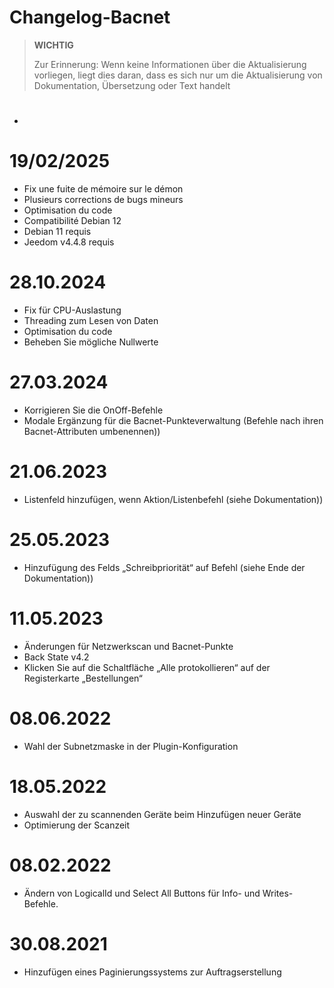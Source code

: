 # Changelog-Bacnet

>**WICHTIG**
>
>Zur Erinnerung: Wenn keine Informationen über die Aktualisierung vorliegen, liegt dies daran, dass es sich nur um die Aktualisierung von Dokumentation, Übersetzung oder Text handelt


# 

- 

# 19/02/2025

- Fix une fuite de mémoire sur le démon
- Plusieurs corrections de bugs mineurs
- Optimisation du code
- Compatibilité Debian 12
- Debian 11 requis
- Jeedom v4.4.8 requis

# 28.10.2024

- Fix für CPU-Auslastung
- Threading zum Lesen von Daten
- Optimisation du code
- Beheben Sie mögliche Nullwerte

# 27.03.2024

- Korrigieren Sie die OnOff-Befehle
- Modale Ergänzung für die Bacnet-Punkteverwaltung (Befehle nach ihren Bacnet-Attributen umbenennen))

# 21.06.2023

- Listenfeld hinzufügen, wenn Aktion/Listenbefehl (siehe Dokumentation))

# 25.05.2023

- Hinzufügung des Felds „Schreibpriorität“ auf Befehl (siehe Ende der Dokumentation))

# 11.05.2023

- Änderungen für Netzwerkscan und Bacnet-Punkte
- Back State v4.2
- Klicken Sie auf die Schaltfläche „Alle protokollieren“ auf der Registerkarte „Bestellungen“

# 08.06.2022

- Wahl der Subnetzmaske in der Plugin-Konfiguration

# 18.05.2022

- Auswahl der zu scannenden Geräte beim Hinzufügen neuer Geräte
- Optimierung der Scanzeit

# 08.02.2022

- Ändern von LogicalId und Select All Buttons für Info- und Writes-Befehle.

# 30.08.2021

- Hinzufügen eines Paginierungssystems zur Auftragserstellung
